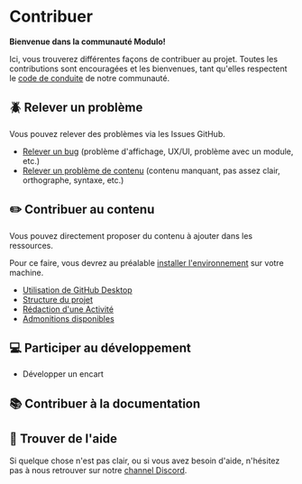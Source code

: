 # Contribuer

**Bienvenue dans la communauté Modulo!** 

Ici, vous trouverez différentes façons de contribuer au projet. Toutes les contributions sont encouragées et les bienvenues, tant qu'elles respectent le [code de conduite](https://github.com/edunumsec2/book/blob/documentation/CODE_OF_CONDUCT.md) de notre communauté.

## :beetle: Relever un problème
Vous pouvez relever des problèmes via les Issues GitHub. 

- [Relever un bug](https://github.com/edunumsec2/book/issues/new?assignees=redelman%2Cgrgvn&labels=bug&template=bug-report.yml&title=%5BBug%5D%3A+) (problème d'affichage, UX/UI, problème avec un module, etc.)
- [Relever un problème de contenu](https://github.com/edunumsec2/book/issues/new?assignees=elliotvaucher&labels=contenu&template=suggestion-contenu.yml&title=%5BContenu%5D%3A+) (contenu manquant, pas assez clair, orthographe, syntaxe, etc.)

## :pencil2: Contribuer au contenu
Vous pouvez directement proposer du contenu à ajouter dans les ressources. 

Pour ce faire, vous devrez au préalable [installer l'environnement](https://github.com/edunumsec2/book/blob/documentation/doc/installation.md) sur votre machine.
  - [Utilisation de GitHub Desktop](https://github.com/edunumsec2/book/blob/documentation/doc/github-desktop.md)
  - [Structure du projet](https://github.com/edunumsec2/book/blob/documentation/doc/structure.md)
  - [Rédaction d'une Activité](https://github.com/edunumsec2/book/blob/documentation/doc/activite.md)
  - [Admonitions disponibles](https://github.com/edunumsec2/book/blob/documentation/doc/github.md)

## :computer: Participer au développement
  - Développer un encart

## :books: Contribuer à la documentation

## :raising_hand: Trouver de l'aide
Si quelque chose n'est pas clair, ou si vous avez besoin d'aide, n'hésitez pas à nous retrouver sur notre [channel Discord](https://discord.gg/b8qu79t6HQ).
